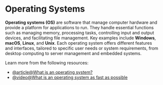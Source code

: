 # Operating Systems

**Operating systems (OS)** are software that manage computer hardware and provide a platform for applications to run. They handle essential functions such as managing memory, processing tasks, controlling input and output devices, and facilitating file management. Key examples include **Windows**, **macOS**, **Linux**, and **Unix**. Each operating system offers different features and interfaces, tailored to specific user needs or system requirements, from desktop computing to server management and embedded systems.

Learn more from the following resources:

- [@article@What is an operating system?](https://www.geeksforgeeks.org/what-is-an-operating-system/)
- [@video@What is an operating system as fast as possible](https://www.youtube.com/watch?v=pVzRTmdd9j0)

